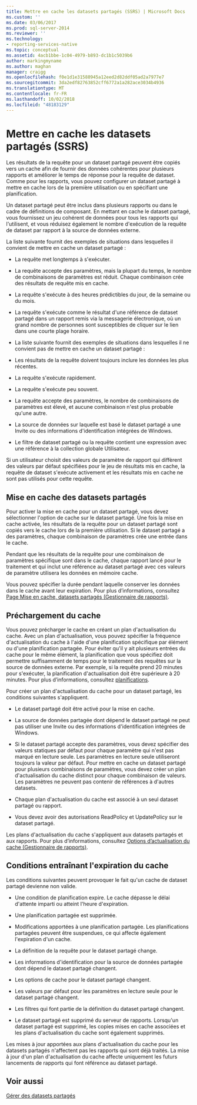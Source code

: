 ```yaml
---
title: Mettre en cache les datasets partagés (SSRS) | Microsoft Docs
ms.custom: ''
ms.date: 03/06/2017
ms.prod: sql-server-2014
ms.reviewer: ''
ms.technology:
- reporting-services-native
ms.topic: conceptual
ms.assetid: 4acb1bbe-1c04-4979-b893-dc1b1c5039b6
author: markingmyname
ms.author: maghan
manager: craigg
ms.openlocfilehash: f0e1d1e31588945a12eed2d82ddf05ad2a7977e7
ms.sourcegitcommit: 3da2edf82763852cff6772a1a282ace3034b4936
ms.translationtype: MT
ms.contentlocale: fr-FR
ms.lasthandoff: 10/02/2018
ms.locfileid: "48183129"
---
```

# <a name="cache-shared-datasets-ssrs"></a>Mettre en cache les datasets partagés (SSRS)
  Les résultats de la requête pour un dataset partagé peuvent être copiés vers un cache afin de fournir des données cohérentes pour plusieurs rapports et améliorer le temps de réponse pour la requête de dataset. Comme pour les rapports, vous pouvez configurer un dataset partagé à mettre en cache lors de la première utilisation ou en spécifiant une planification.  
  
 Un dataset partagé peut être inclus dans plusieurs rapports ou dans le cadre de définitions de composant. En mettant en cache le dataset partagé, vous fournissez un jeu cohérent de données pour tous les rapports qui l'utilisent, et vous réduisez également le nombre d'exécution de la requête de dataset par rapport à la source de données externe.  
  
 La liste suivante fournit des exemples de situations dans lesquelles il convient de mettre en cache un dataset partagé :  
  
-   La requête met longtemps à s'exécuter.  
  
-   La requête accepte des paramètres, mais la plupart du temps, le nombre de combinaisons de paramètres est réduit. Chaque combinaison crée des résultats de requête mis en cache.  
  
-   La requête s'exécute à des heures prédictibles du jour, de la semaine ou du mois.  
  
-   La requête s'exécute comme le résultat d'une référence de dataset partagé dans un rapport remis via la messagerie électronique, où un grand nombre de personnes sont susceptibles de cliquer sur le lien dans une courte plage horaire.  
  
-   La liste suivante fournit des exemples de situations dans lesquelles il ne convient pas de mettre en cache un dataset partagé :  
  
-   Les résultats de la requête doivent toujours inclure les données les plus récentes.  
  
-   La requête s'exécute rapidement.  
  
-   La requête s'exécute peu souvent.  
  
-   La requête accepte des paramètres, le nombre de combinaisons de paramètres est élevé, et aucune combinaison n'est plus probable qu'une autre.  
  
-   La source de données sur laquelle est basé le dataset partagé a une Invite ou des informations d'identification intégrées de Windows.  
  
-   Le filtre de dataset partagé ou la requête contient une expression avec une référence à la collection globale Utilisateur.  
  
 Si un utilisateur choisit des valeurs de paramètre de rapport qui diffèrent des valeurs par défaut spécifiées pour le jeu de résultats mis en cache, la requête de dataset s'exécute activement et les résultats mis en cache ne sont pas utilisés pour cette requête.  
  
## <a name="caching-shared-datasets"></a>Mise en cache des datasets partagés  
 Pour activer la mise en cache pour un dataset partagé, vous devez sélectionner l'option de cache sur le dataset partagé. Une fois la mise en cache activée, les résultats de la requête pour un dataset partagé sont copiés vers le cache lors de la première utilisation. Si le dataset partagé a des paramètres, chaque combinaison de paramètres crée une entrée dans le cache.  
  
 Pendant que les résultats de la requête pour une combinaison de paramètres spécifique sont dans le cache, chaque rapport lancé pour le traitement et qui inclut une référence au dataset partagé avec ces valeurs de paramètre utilisera les données en mémoire cache.  
  
 Vous pouvez spécifier la durée pendant laquelle conserver les données dans le cache avant leur expiration. Pour plus d’informations, consultez [Page Mise en cache, datasets partagés &#40;Gestionnaire de rapports&#41;](../caching-page-shared-datasets-report-manager.md).  
  
## <a name="preloading-the-cache"></a>Préchargement du cache  
 Vous pouvez précharger le cache en créant un plan d'actualisation du cache. Avec un plan d'actualisation, vous pouvez spécifier la fréquence d'actualisation du cache à l'aide d'une planification spécifique par élément ou d'une planification partagée. Pour éviter qu'il y ait plusieurs entrées du cache pour le même élément, la planification que vous spécifiez doit permettre suffisamment de temps pour le traitement des requêtes sur la source de données externe. Par exemple, si la requête prend 20 minutes pour s'exécuter, la planification d'actualisation doit être supérieure à 20 minutes. Pour plus d’informations, consultez [planifications](../subscriptions/schedules.md).  
  
 Pour créer un plan d'actualisation du cache pour un dataset partagé, les conditions suivantes s'appliquent.  
  
-   Le dataset partagé doit être activé pour la mise en cache.  
  
-   La source de données partagée dont dépend le dataset partagé ne peut pas utiliser une Invite ou des informations d'identification intégrées de Windows.  
  
-   Si le dataset partagé accepte des paramètres, vous devez spécifier des valeurs statiques par défaut pour chaque paramètre qui n'est pas marqué en lecture seule. Les paramètres en lecture seule utiliseront toujours la valeur par défaut. Pour mettre en cache un dataset partagé pour plusieurs combinaisons de paramètres, vous devez créer un plan d'actualisation du cache distinct pour chaque combinaison de valeurs. Les paramètres ne peuvent pas contenir de références à d'autres datasets.  
  
-   Chaque plan d'actualisation du cache est associé à un seul dataset partagé ou rapport.  
  
-   Vous devez avoir des autorisations ReadPolicy et UpdatePolicy sur le dataset partagé.  
  
 Les plans d'actualisation du cache s'appliquent aux datasets partagés et aux rapports. Pour plus d’informations, consultez [Options d’actualisation du cache &#40;Gestionnaire de rapports&#41;](../cache-refresh-options-report-manager.md).  
  
## <a name="conditions-that-cause-cache-expiration"></a>Conditions entraînant l'expiration du cache  
 Les conditions suivantes peuvent provoquer le fait qu'un cache de dataset partagé devienne non valide.  
  
-   Une condition de planification expire. Le cache dépasse le délai d'attente imparti ou atteint l'heure d'expiration.  
  
-   Une planification partagée est supprimée.  
  
-   Modifications apportées à une planification partagée. Les planifications partagées peuvent être suspendues, ce qui affecte également l'expiration d'un cache.  
  
-   La définition de la requête pour le dataset partagé change.  
  
-   Les informations d'identification pour la source de données partagée dont dépend le dataset partagé changent.  
  
-   Les options de cache pour le dataset partagé changent.  
  
-   Les valeurs par défaut pour les paramètres en lecture seule pour le dataset partagé changent.  
  
-   Les filtres qui font partie de la définition du dataset partagé changent.  
  
-   Le dataset partagé est supprimé du serveur de rapports. Lorsqu'un dataset partagé est supprimé, les copies mises en cache associées et les plans d'actualisation du cache sont également supprimés.  
  
 Les mises à jour apportées aux plans d'actualisation du cache pour les datasets partagés n'affectent pas les rapports qui sont déjà traités. La mise à jour d'un plan d'actualisation du cache affecte uniquement les futurs lancements de rapports qui font référence au dataset partagé.  
  
## <a name="see-also"></a>Voir aussi  
 [Gérer des datasets partagés](../report-data/manage-shared-datasets.md)  
  
  
